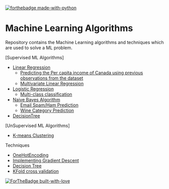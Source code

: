 [![forthebadge made-with-python](http://ForTheBadge.com/images/badges/made-with-python.svg)](https://www.python.org/)

# Machine Learning Algorithms
Repository contains the  Machine Learning algorithms and techniques which are used to solve a ML problem.

[Supervised ML Algorithms]
   * [Linear Regression](https://github.com/KarthikKaiplody/Machine_Learning_Algorithms/blob/master/Supervised/Regression/Linear_Regression.ipynb)
       * [Predicting the Per capita income of Canada using previous observations from the dataset](https://github.com/KarthikKaiplody/Machine_Learning_Algorithms/blob/master/Supervised/Regression/LR_Exercise.ipynb)
       * [Multivariate Linear Regression](https://github.com/KarthikKaiplody/Machine_Learning_Algorithms/blob/master/Supervised/Regression/Multivariate_Linear_Regression.ipynb)
   * [Logistic Regression](https://github.com/KarthikKaiplody/Machine_Learning_Algorithms/blob/master/Supervised/Classification/LogisticRegression/Logistic_Regression.ipynb)  
       * [Multi-class classification](https://github.com/KarthikKaiplody/Machine_Learning_Algorithms/blob/master/Supervised/Classification/LogisticRegression/Multiclass_Classification_Using_Logistic_Regression.ipynb)
   * [Naive Bayes Algorithm](https://github.com/KarthikKaiplody/Machine_Learning_Algorithms/tree/master/Supervised/Classification/NaiveBayes)
       * [Email Spam/Ham Prediction](https://github.com/KarthikKaiplody/Machine_Learning_Algorithms/blob/master/Supervised/Classification/NaiveBayes/Spam_Ham_Prediction.ipynb)
       * [Wine Category Prediction](https://github.com/KarthikKaiplody/Machine_Learning_Algorithms/blob/master/Supervised/Classification/Wine_Category_Prediction.ipynb)
   * [DecisionTree](https://github.com/KarthikKaiplody/Machine_Learning_Algorithms/blob/master/Supervised/DecisionTree.py)    
      
[UnSupervised ML Algorithms]
   * [K-means Clustering](https://github.com/KarthikKaiplody/Machine_Learning_Algorithms/tree/master/UnSupervised/K_means_Clustering)

Techniques 
   * [OneHotEncoding](https://github.com/KarthikKaiplody/Machine_Learning_Algorithms/blob/master/Supervised/Regression/OneHotEncoding.ipynb)    
   * [Implementing Gradient Descent](https://github.com/KarthikKaiplody/Machine_Learning_Algorithms/blob/master/Supervised/GradientDescent.ipynb)
   * [Decision Tree](https://github.com/KarthikKaiplody/Machine_Learning_Algorithms/blob/master/Supervised/Classification/DecisionTree%2BClassifier.ipynb) 
   * [KFold cross validation](https://github.com/KarthikKaiplody/Machine_Learning_Algorithms/blob/master/Supervised/KFold_cross_Validation.ipynb)


[![ForTheBadge built-with-love](http://ForTheBadge.com/images/badges/built-with-love.svg)](https://GitHub.com/karthikkaiplody/)
